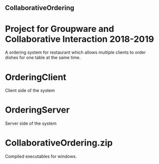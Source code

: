 ## CollaborativeOrdering

# Project for Groupware and Collaborative Interaction 2018-2019

A ordering system for restaurant which allows multiple clients to order dishes for one table at the same time. 


# OrderingClient

Client side of the system


# OrderingServer

Server side of the system


# CollaborativeOrdering.zip

Compiled executables for windows.

